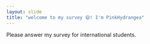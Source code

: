 ```yaml
---
layout: slide
title: "welcome to my survey 😄! I'm PinkHydrangea"
---
```

Please answer my survey for international students.
